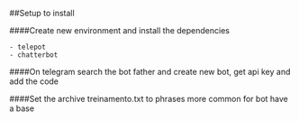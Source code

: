 ##Setup to install

####Create new environment and install the dependencies
```
- telepot
- chatterbot
```

####On telegram search the bot father and create new bot, get api key and add the code 

####Set the archive treinamento.txt to phrases more common for bot have a base
